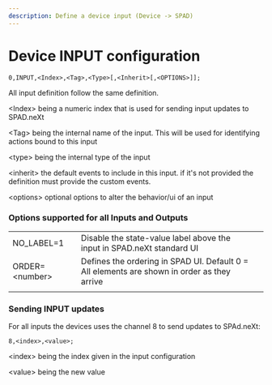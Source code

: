 ```yaml
---
description: Define a device input (Device -> SPAD)
---
```


# Device INPUT configuration

`0,INPUT,<Index>,<Tag>,<Type>[,<Inherit>[,<OPTIONS>]];`

All input definition follow the same definition.

\<Index> being a numeric index that is used for sending input updates to SPAD.neXt

\<Tag> being the internal name of the input. This will be used for identifying actions bound to this input

\<type> being the internal type of the input

\<inherit> the default events to include in this input. if it's not provided the definition must provide the custom events.

\<options> optional options to alter the behavior/ui of an input

### Options supported for all Inputs and Outputs

|                 |                                                                                             |   |
| --------------- | ------------------------------------------------------------------------------------------- | - |
| NO\_LABEL=1     | Disable the state-value label above the input in SPAD.neXt standard UI                      |   |
| ORDER=\<number> | Defines the ordering in SPAD UI. Default 0 = All elements are shown in order as they arrive |   |
|                 |                                                                                             |   |

### Sending INPUT updates

For all inputs the devices uses the channel 8 to send updates to SPAd.neXt:

`8,<index>,<value>;`

\<index> being the index given in the input configuration

\<value> being the new value
